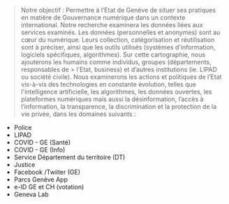 > Notre objectif : 
> Permettre à l’Etat de Genève de situer ses pratiques en matière de Gouvernance numérique dans un contexte international. 
> Notre recherche examinera les données liées aux services examinés. Les données (personnelles et anonymes) sont au cœur du numérique. 
> Leurs collection, catégorisation et réutilisation sont à préciser, ainsi que les outils utilisés (systèmes d'information, logiciels 
> spécifiques, algorithmes).  Sur cette cartographie, nous ajouterons les humains comme individus, groupes (départements, responsables de > l'Etat, business) et d’autres institutions (ie. LIPAD ou société civile).
> Nous examinerons les actions et politiques de l’Etat vis-à-vis des technologies en constante évolution, telles que 
> l'intelligence artificielle, les algorithmes, les données ouvertes, les plateformes numériques mais aussi la désinformation, 
> l’accès à l’information, la transparence, la discrimination et la protection de la vie privée, dans les domaines suivants :


* Police
* LIPAD
* COVID - GE (Santé)
* COVID - GE (Info)
* Service Département du territoire (DT)
* Justice
* Facebook /Twiiter (GE)
* Parcs Genève App
* e-ID GE et CH (votation)
* Geneva Lab  
